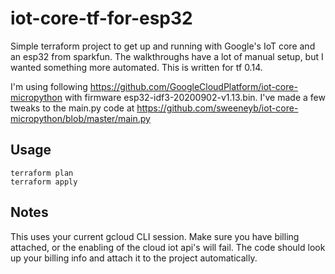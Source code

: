 # iot-core-tf-for-esp32

Simple terraform project to get up and running with Google's IoT core and an esp32 from sparkfun.  The walkthroughs have a lot of manual setup, but I wanted something more automated.  This is written for tf 0.14.  

I'm using following https://github.com/GoogleCloudPlatform/iot-core-micropython with firmware esp32-idf3-20200902-v1.13.bin.  I've made a few tweaks to the main.py code at https://github.com/sweeneyb/iot-core-micropython/blob/master/main.py

## Usage
```
terraform plan
terraform apply
```
## Notes
This uses your current gcloud CLI session.  Make sure you have billing attached, or the enabling of the cloud iot api's will fail.  The code should look up your billing info and attach it to the project automatically.
